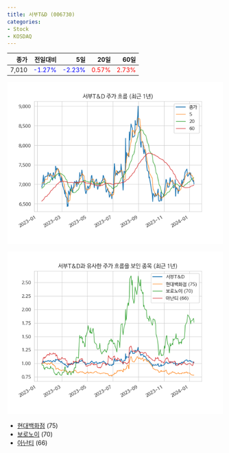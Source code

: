 ```yaml
---
title: 서부T&D (006730)
categories:
- Stock
- KOSDAQ
---
```


|종가|전일대비|5일|20일|60일|
|---:|-------:|--:|---:|---:|
|7,010|<span style="color: blue">-1.27%</span>|<span style="color: blue">-2.23%</span>|<span style="color: red">0.57%</span>|<span style="color: red">2.73%</span>|


<!-- more -->

![006730](/assets/images/stock/006730.png)

![006730](/assets/images/stock/006730_sim.png)

- [현대백화점](/069960/) (75)
- [보로노이](/310210/) (70)
- [아난티](//025980/) (66)